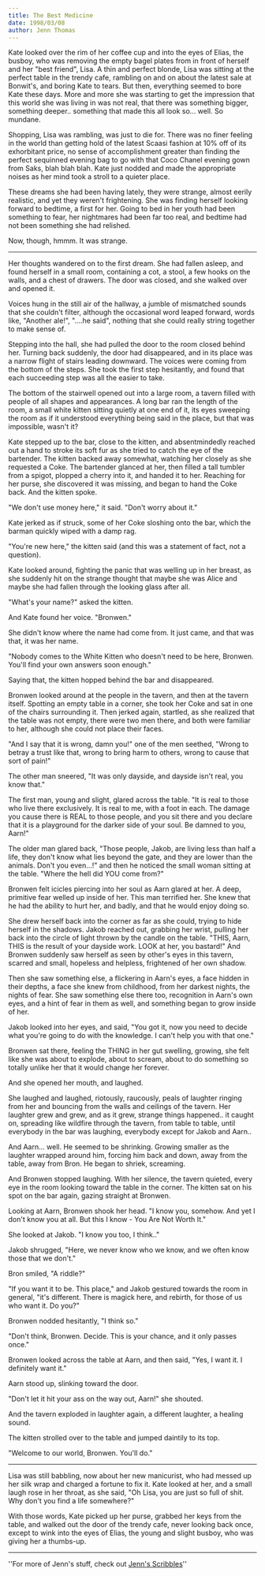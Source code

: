 ```yaml
---
title: The Best Medicine
date: 1998/03/08
author: Jenn Thomas
---
```


Kate looked over the rim of her coffee cup and into the eyes of Elias,
the busboy, who was removing the empty bagel plates from in front of
herself and her "best friend", Lisa. A thin and perfect blonde, Lisa was
sitting at the perfect table in the trendy cafe, rambling on and on
about the latest sale at Bonwit's, and boring Kate to tears. But then,
everything seemed to bore Kate these days. More and more she was
starting to get the impression that this world she was living in was not
real, that there was something bigger, something deeper.. something that
made this all look so... well. So mundane.

Shopping, Lisa was rambling, was just to die for. There was no finer
feeling in the world than getting hold of the latest Scaasi fashion at
10% off of its exhorbitant price, no sense of accomplishment greater
than finding the perfect sequinned evening bag to go with that Coco
Chanel evening gown from Saks, blah blah blah. Kate just nodded and made
the appropriate noises as her mind took a stroll to a quieter place.

These dreams she had been having lately, they were strange, almost
eerily realistic, and yet they weren't frightening. She was finding
herself looking forward to bedtime, a first for her. Going to bed in her
youth had been something to fear, her nightmares had been far too real,
and bedtime had not been something she had relished.

Now, though, hmmm. It was strange.

----

Her thoughts wandered on to the first dream. She had fallen asleep, and
found herself in a small room, containing a cot, a stool, a few hooks on
the walls, and a chest of drawers. The door was closed, and she walked
over and opened it.

Voices hung in the still air of the hallway, a jumble of mismatched
sounds that she couldn't filter, although the occasional word leaped
forward, words like, "Another ale!", "....he said", nothing that she
could really string together to make sense of.

Stepping into the hall, she had pulled the door to the room closed
behind her. Turning back suddenly, the door had disappeared, and in its
place was a narrow flight of stairs leading downward. The voices were
coming from the bottom of the steps. She took the first step hesitantly,
and found that each succeeding step was all the easier to take.

The bottom of the stairwell opened out into a large room, a tavern
filled with people of all shapes and appearances. A long bar ran the
length of the room, a small white kitten sitting quietly at one end of
it, its eyes sweeping the room as if it understood everything being said
in the place, but that was impossible, wasn't it?

Kate stepped up to the bar, close to the kitten, and absentmindedly
reached out a hand to stroke its soft fur as she tried to catch the eye
of the bartender. The kitten backed away somewhat, watching her closely
as she requested a Coke. The bartender glanced at her, then filled a
tall tumbler from a spigot, plopped a cherry into it, and handed it to
her. Reaching for her purse, she discovered it was missing, and began to
hand the Coke back. And the kitten spoke.

"We don't use money here," it said. "Don't worry about it."

Kate jerked as if struck, some of her Coke sloshing onto the bar, which
the barman quickly wiped with a damp rag.

"You're new here," the kitten said (and this was a statement of fact,
not a question).

Kate looked around, fighting the panic that was welling up in her
breast, as she suddenly hit on the strange thought that maybe she was
Alice and maybe she had fallen through the looking glass after all.

"What's your name?" asked the kitten.

And Kate found her voice. "Bronwen."

She didn't know where the name had come from. It just came, and that was
that, it was her name.

"Nobody comes to the White Kitten who doesn't need to be here, Bronwen.
You'll find your own answers soon enough."

Saying that, the kitten hopped behind the bar and disappeared.

Bronwen looked around at the people in the tavern, and then at the
tavern itself. Spotting an empty table in a corner, she took her Coke
and sat in one of the chairs surrounding it. Then jerked again,
startled, as she realized that the table was not empty, there were two
men there, and both were familiar to her, although she could not place
their faces.

"And I say that it is wrong, damn you!" one of the men seethed, "Wrong
to betray a trust like that, wrong to bring harm to others, wrong to
cause that sort of pain!"

The other man sneered, "It was only dayside, and dayside isn't real, you
know that."

The first man, young and slight, glared across the table. "It is real to
those who live there exclusively. It is real to me, with a foot in each.
The damage you cause there is REAL to those people, and you sit there
and you declare that it is a playground for the darker side of your
soul. Be damned to you, Aarn!"

The older man glared back, "Those people, Jakob, are living less than
half a life, they don't know what lies beyond the gate, and they are
lower than the animals. Don't you even...!" and then he noticed the
small woman sitting at the table. "Where the hell did YOU come from?"

Bronwen felt icicles piercing into her soul as Aarn glared at her. A
deep, primitive fear welled up inside of her. This man terrified her.
She knew that he had the ability to hurt her, and badly, and that he
would enjoy doing so.

She drew herself back into the corner as far as she could, trying to
hide herself in the shadows. Jakob reached out, grabbing her wrist,
pulling her back into the circle of light thrown by the candle on the
table. "THIS, Aarn, THIS is the result of your dayside work. LOOK at
her, you bastard!" And Bronwen suddenly saw herself as seen by other's
eyes in this tavern, scarred and small, hopeless and helpless,
frightened of her own shadow.

Then she saw something else, a flickering in Aarn's eyes, a face hidden
in their depths, a face she knew from childhood, from her darkest
nights, the nights of fear. She saw something else there too,
recognition in Aarn's own eyes, and a hint of fear in them as well, and
something began to grow inside of her.

Jakob looked into her eyes, and said, "You got it, now you need to
decide what you're going to do with the knowledge. I can't help you with
that one."

Bronwen sat there, feeling the THING in her gut swelling, growing, she
felt like she was about to explode, about to scream, about to do
something so totally unlike her that it would change her forever.

And she opened her mouth, and laughed.

She laughed and laughed, riotously, raucously, peals of laughter ringing
from her and bouncing from the walls and ceilings of the tavern. Her
laughter grew and grew, and as it grew, strange things happened.. it
caught on, spreading like wildfire through the tavern, from table to
table, until everybody in the bar was laughing, everybody except for
Jakob and Aarn..

And Aarn... well. He seemed to be shrinking. Growing smaller as the
laughter wrapped around him, forcing him back and down, away from the
table, away from Bron. He began to shriek, screaming.

And Bronwen stopped laughing. With her silence, the tavern quieted,
every eye in the room looking toward the table in the corner. The kitten
sat on his spot on the bar again, gazing straight at Bronwen.

Looking at Aarn, Bronwen shook her head. "I know you, somehow. And yet I
don't know you at all. But this I know - You Are Not Worth It."

She looked at Jakob. "I know you too, I think.."

Jakob shrugged, "Here, we never know who we know, and we often know
those that we don't."

Bron smiled, "A riddle?"

"If you want it to be. This place," and Jakob gestured towards
the room in general, "it's different. There is magick here, and rebirth,
for those of us who want it. Do you?"

Bronwen nodded hesitantly, "I think so."

"Don't think, Bronwen. Decide. This is your chance, and it only passes
once."

Bronwen looked across the table at Aarn, and then said, "Yes, I want it.
I definitely want it."

Aarn stood up, slinking toward the door.

"Don't let it hit your ass on the way out, Aarn!" she shouted.

And the tavern exploded in laughter again, a different laughter, a
healing sound.

The kitten strolled over to the table and jumped daintily to its top.

"Welcome to our world, Bronwen. You'll do."

----

Lisa was still babbling, now about her new manicurist, who had messed up
her silk wrap and charged a fortune to fix it. Kate looked at her, and a
small laugh rose in her throat, as she said, "Oh Lisa, you are just so
full of shit. Why don't you find a life somewhere?"

With those words, Kate picked up her purse, grabbed her keys from the
table, and walked out the door of the trendy cafe, never looking back
once, except to wink into the eyes of Elias, the young and slight
busboy, who was giving her a thumbs-up.

----

''For more of Jenn's stuff, check out [Jenn's Scribbles](http://jenn.aurdev.com/scribbles/scribbles.html)''